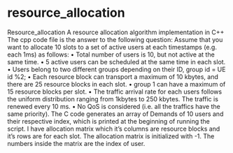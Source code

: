 # resource_allocation
Resource_allocation A resource allocation algorithm implementation in C++  The cpp code file is the answer to the following question:   Assume that you want to allocate 10 slots to a set of active users at each timestamps (e.g. each 1ms) as follows: • Total number of users is 10, but not active at the same time. • 5 active users can be scheduled at the same time in each slot. • Users belong to two different groups depending on their ID, group id = UE id %2; • Each resource block can transport a maximum of 10 kbytes, and there are 25 resource blocks in each slot. • group 1 can have a maximum of 15 resource blocks per slot. • The traffic arrival rate for each users follows the uniform distribution ranging from 1kbytes to 250 kbytes. The traffic is renewed every 10 ms. • No QoS is considered (i.e. all the traffics have the same priority).  The C code generates an array of Demands of 10 users and their respective index, which is printed at the beginning of running the script. I have allocation matrix which it’s columns are resource blocks and it’s rows are for each slot. The allocation matrix is initialized with -1. The numbers inside the matrix are the index of user. 
